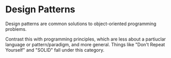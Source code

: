 # Design Patterns

Design patterns are common solutions to object-oriented programming problems.

Contrast this with programming principles, which are less about a partiuclar language or pattern/paradigm, and more general. Things like "Don't Repeat Yourself" and "SOLID" fall under this category.